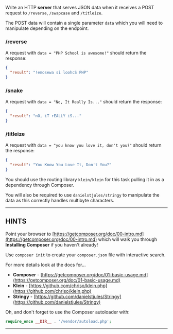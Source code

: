 Write an HTTP **server** that serves JSON data when it receives a POST request to `/reverse`, `/swapcase` and `/titleize`. 

The POST data will contain a single parameter `data` which you will need to manipulate depending on the endpoint.

### /reverse  

A request with `data = "PHP School is awesome!"` should return the response:

```json
{
  "result": "!emosewa si loohcS PHP"
}
```

### /snake  

A request with `data = "No, It Really Is..."` should return the response:

```json
{
  "result": "nO, iT rEALLY iS..."
}
```

### /titleize  

A request with `data = "you know you love it, don't you?"` should return the response:

```json
{
  "result": "You Know You Love It, Don't You?"
}
```

You should use the routing library `klein/klein` for this task pulling it in as a dependency through Composer. 

You will also be required to use `danielstjules/stringy` to manipulate the data as this correctly handles multibyte characters. 

----------------------------------------------------------------------
## HINTS

Point your browser to [https://getcomposer.org/doc/00-intro.md](https://getcomposer.org/doc/00-intro.md) which will walk you through **Installing Composer** if you haven't already!

Use `composer init` to create your `composer.json` file with interactive search. 

For more details look at the docs for...

* **Composer** - [https://getcomposer.org/doc/01-basic-usage.md](https://getcomposer.org/doc/01-basic-usage.md) 
* **Klein** - [https://github.com/chriso/klein.php](https://github.com/chriso/klein.php)
* **Stringy** - [https://github.com/danielstjules/Stringy](https://github.com/danielstjules/Stringy)
  
Oh, and don't forget to use the Composer autoloader with:

```php
require_once __DIR__ . '/vendor/autoload.php';
```
----------------------------------------------------------------------
